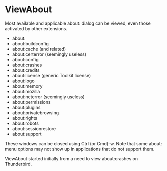 # ViewAbout
Most available and applicable about: dialog can be viewed, even those activated by other extensions.

* about:
* about:buildconfig
* about:cache (and related)
* about:certerror (seemingly useless)
* about:config
* about:crashes
* about:credits
* about:license (generic Toolkit license)
* about:logo
* about:memory
* about:mozilla
* about:neterror (seemingly useless)
* about:permissions
* about:plugins
* about:privatebrowsing
* about:rights
* about:robots
* about:sessionrestore
* about:support

These windows can be closed using Ctrl (or Cmd)-w. Note that some about: menu options may not show up in applications that do not support them.

ViewAbout started initially from a need to view about:crashes on Thunderbird.
